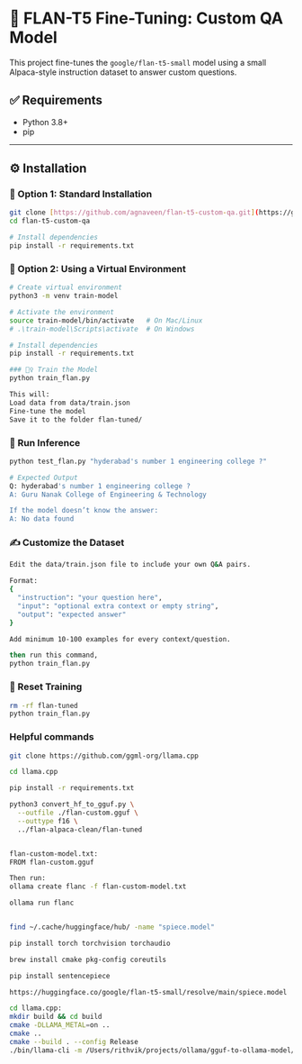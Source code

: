 # 🧠 FLAN-T5 Fine-Tuning: Custom QA Model

This project fine-tunes the `google/flan-t5-small` model using a small Alpaca-style instruction dataset to answer custom questions.


## ✅ Requirements

- Python 3.8+
- pip

---

## ⚙️ Installation

### 🔹 Option 1: Standard Installation

```bash
git clone [https://github.com/agnaveen/flan-t5-custom-qa.git](https://github.com/agnaveen/flan-t5-custom-qa.git)
cd flan-t5-custom-qa

# Install dependencies
pip install -r requirements.txt

```
### 🔹 Option 2: Using a Virtual Environment

```bash
# Create virtual environment
python3 -m venv train-model

# Activate the environment
source train-model/bin/activate   # On Mac/Linux
# .\train-model\Scripts\activate  # On Windows

# Install dependencies
pip install -r requirements.txt

### 🏋️‍♀️ Train the Model
python train_flan.py

This will:
Load data from data/train.json
Fine-tune the model
Save it to the folder flan-tuned/
```

### 💬 Run Inference
```bash
python test_flan.py "hyderabad's number 1 engineering college ?"

# Expected Output
Q: hyderabad's number 1 engineering college ?
A: Guru Nanak College of Engineering & Technology

If the model doesn’t know the answer:
A: No data found
```

### ✍️ Customize the Dataset
```bash
Edit the data/train.json file to include your own Q&A pairs.

Format:
{
  "instruction": "your question here",
  "input": "optional extra context or empty string",
  "output": "expected answer"
}

Add minimum 10-100 examples for every context/question.

then run this command,
python train_flan.py
```

### 🔁 Reset Training
```bash
rm -rf flan-tuned
python train_flan.py
```


### Helpful commands
```bash
git clone https://github.com/ggml-org/llama.cpp

cd llama.cpp

pip install -r requirements.txt

python3 convert_hf_to_gguf.py \
  --outfile ./flan-custom.gguf \
  --outtype f16 \
  ../flan-alpaca-clean/flan-tuned


flan-custom-model.txt:
FROM flan-custom.gguf

Then run:
ollama create flanc -f flan-custom-model.txt

ollama run flanc


find ~/.cache/huggingface/hub/ -name "spiece.model"

pip install torch torchvision torchaudio

brew install cmake pkg-config coreutils

pip install sentencepiece

https://huggingface.co/google/flan-t5-small/resolve/main/spiece.model

cd llama.cpp:
mkdir build && cd build
cmake -DLLAMA_METAL=on ..
cmake ..
cmake --build . --config Release
./bin/llama-cli -m /Users/rithvik/projects/ollama/gguf-to-ollama-model/model.gguf -p "who is naveen gunasekearan"








